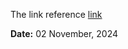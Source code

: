The link reference [link](https://youtu.be/RmNznqc63iY?si=aIHxvZ91BYjz_Czo)

**Date:** 02 November, 2024
